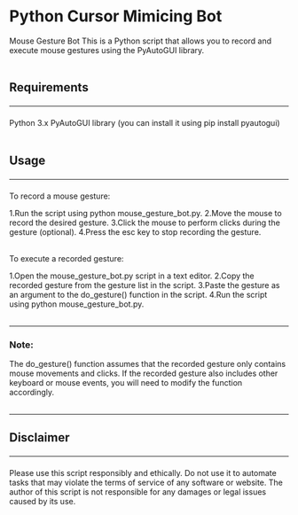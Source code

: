# Python Cursor Mimicing Bot
Mouse Gesture Bot
This is a Python script that allows you to record and execute mouse gestures using the PyAutoGUI library.
<br><br>

## Requirements<br><hr>
Python 3.x
PyAutoGUI library (you can install it using pip install pyautogui)
<br><br>

## Usage<hr>
To record a mouse gesture:

1.Run the script using python mouse_gesture_bot.py.
2.Move the mouse to record the desired gesture.
3.Click the mouse to perform clicks during the gesture (optional).
4.Press the esc key to stop recording the gesture.
<br><br>

To execute a recorded gesture:

1.Open the mouse_gesture_bot.py script in a text editor.
2.Copy the recorded gesture from the gesture list in the script.
3.Paste the gesture as an argument to the do_gesture() function in the script.
4.Run the script using python mouse_gesture_bot.py.
<br><br><hr>

### Note: 
The do_gesture() function assumes that the recorded gesture only contains mouse movements and clicks. If the recorded gesture also includes other keyboard or mouse events, you will need to modify the function accordingly.
<br><br><hr>

## Disclaimer <hr>
Please use this script responsibly and ethically. Do not use it to automate tasks that may violate the terms of service of any software or website. The author of this script is not responsible for any damages or legal issues caused by its use.
